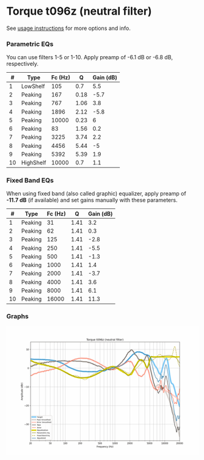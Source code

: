 # Torque t096z (neutral filter)
See [usage instructions](https://github.com/jaakkopasanen/AutoEq#usage) for more options and info.

### Parametric EQs
You can use filters 1-5 or 1-10. Apply preamp of -6.1 dB or -6.8 dB, respectively.

|   # | Type      |   Fc (Hz) |    Q |   Gain (dB) |
|-----|-----------|-----------|------|-------------|
|   1 | LowShelf  |       105 | 0.7  |         5.5 |
|   2 | Peaking   |       167 | 0.18 |        -5.7 |
|   3 | Peaking   |       767 | 1.06 |         3.8 |
|   4 | Peaking   |      1896 | 2.12 |        -5.8 |
|   5 | Peaking   |     10000 | 0.23 |         6   |
|   6 | Peaking   |        83 | 1.56 |         0.2 |
|   7 | Peaking   |      3225 | 3.74 |         2.2 |
|   8 | Peaking   |      4456 | 5.44 |        -5   |
|   9 | Peaking   |      5392 | 5.39 |         1.9 |
|  10 | HighShelf |     10000 | 0.7  |         1.1 |

### Fixed Band EQs
When using fixed band (also called graphic) equalizer, apply preamp of **-11.7 dB** (if available) and set gains manually with these parameters.

|   # | Type    |   Fc (Hz) |    Q |   Gain (dB) |
|-----|---------|-----------|------|-------------|
|   1 | Peaking |        31 | 1.41 |         3.2 |
|   2 | Peaking |        62 | 1.41 |         0.3 |
|   3 | Peaking |       125 | 1.41 |        -2.8 |
|   4 | Peaking |       250 | 1.41 |        -5.5 |
|   5 | Peaking |       500 | 1.41 |        -1.3 |
|   6 | Peaking |      1000 | 1.41 |         1.4 |
|   7 | Peaking |      2000 | 1.41 |        -3.7 |
|   8 | Peaking |      4000 | 1.41 |         3.6 |
|   9 | Peaking |      8000 | 1.41 |         6.1 |
|  10 | Peaking |     16000 | 1.41 |        11.3 |

### Graphs
![](./Torque%20t096z%20(neutral%20filter).png)
